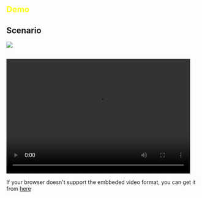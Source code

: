 <!-- 5min -->

# 

## <span style="color:yellow">Demo</span>

## Scenario

![](https://docs.google.com/drawings/d/e/2PACX-1vTHReaikhEnE5P6ibNIZnz9oUeM8fBMkahaALKEzpe5yNg9Zu5gzBitPMigYQxi_KZ5Q1646zjB5oc6/pub?w=832&h=434)

##

<video width="480" height="300" controls="">
  <source src="media/demo_2.mp4" type="video/mp4">
Your browser doesn't support HTML5 video tag.
</video> 

If your browser doesn't support the embbeded video format, you can get it from [here](https://github.com/chadell/netnod18/blob/master/src/onenetwork/media/demo_2.mp4?raw=true)